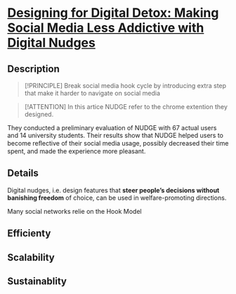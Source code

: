 # [Designing for Digital Detox: Making Social Media Less Addictive with Digital Nudges](https://dl.acm.org/doi/10.1145/3334480.3382810)

## Description

>[!PRINCIPLE]
> Break social media hook cycle by introducing extra step that make it harder to navigate on social media

>[!ATTENTION]
> In this artice NUDGE refer to the chrome extention they designed.

They conducted a preliminary evaluation of NUDGE with 67 actual users and 14 university students. 
Their results show that NUDGE helped users to become reﬂective of their social media usage, possibly decreased their time spent, and made the experience more pleasant.

## Details
Digital nudges, i.e. design features that **steer people’s decisions without banishing freedom** of choice, can be used in welfare-promoting directions.

Many social networks relie on the Hook Model

## Efficienty

## Scalability

## Sustainablity


